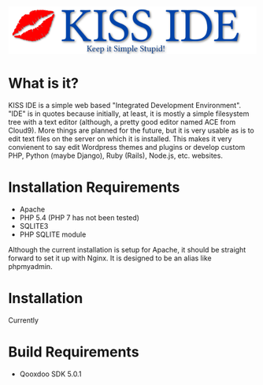 ![KISS IDE](source/resource/kisside/kisside_background.png "KISS IDE Logo")

# What is it?

KISS IDE is a simple web based "Integrated Development Environment".  "IDE" is in quotes because initially, at least, it is mostly a simple
filesystem tree with a text editor (although, a pretty good editor named ACE from Cloud9).  More things are planned for the future, but it is 
very usable as is to edit text files on the server on which it is installed.  This makes it very convienent to say edit Wordpress themes and plugins
or develop custom PHP, Python (maybe Django), Ruby (Rails), Node.js, etc. websites.

# Installation Requirements

* Apache
* PHP 5.4 (PHP 7 has not been tested)
* SQLITE3
* PHP SQLITE module

Although the current installation is setup for Apache, it should be straight forward to set it up with Nginx.  It is designed to be an alias like
phpmyadmin.

# Installation

Currently

# Build Requirements

* Qooxdoo SDK 5.0.1